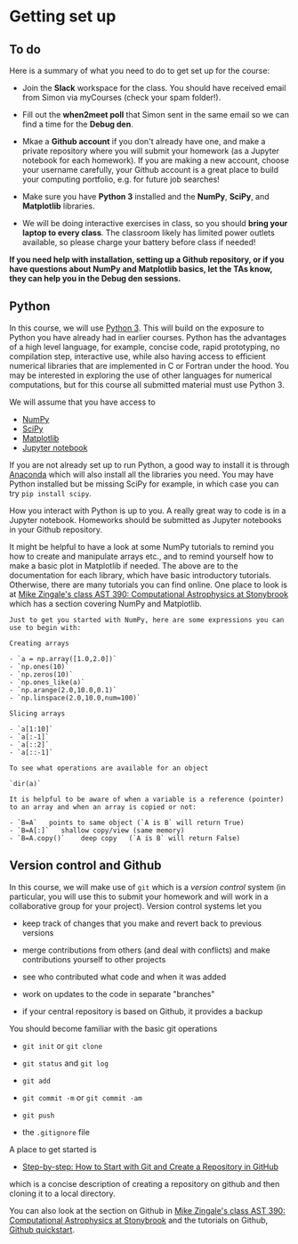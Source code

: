 # Getting set up

## To do

Here is a summary of what you need to do to get set up for the course:

- Join the **Slack** workspace for the class. You should have received email from Simon via myCourses (check your spam folder!). 

- Fill out the **when2meet poll** that Simon sent in the same email so we can find a time for the **Debug den**.

- Mkae a **Github account** if you don't already have one, and make a private repository where you will submit your homework (as a Jupyter notebook for each homework).  If you are making a new account, choose your username carefully, your Github account is a great place to build your computing portfolio, e.g. for future job searches!

- Make sure you have **Python 3** installed and the **NumPy**, **SciPy**, and **Matplotlib** libraries.

- We will be doing interactive exercises in class, so you should **bring your laptop to every class**. The classroom likely has limited power outlets available, so please charge your battery before class if needed!

**If you need help with installation, setting up a Github repository, or if you have questions about NumPy and Matplotlib basics, let the TAs know, they can help you in the Debug den sessions.**


## Python

In this course, we will use [Python 3](https://docs.python.org/3/). This will build on the exposure to Python you have already had in earlier courses. Python has the advantages of a high level language, for example, concise code, rapid prototyping, no compilation step, interactive use, while also having access to efficient numerical libraries that are implemented in C or Fortran under the hood. You may be interested in exploring the use of other languages for numerical computations, but for this course all submitted material must use Python 3.

We will assume that you have access to 

- [NumPy](https://numpy.org/doc/stable/)
- [SciPy](https://docs.scipy.org/doc/scipy/tutorial/index.html#user-guide)
- [Matplotlib](https://matplotlib.org/stable/#)
- [Jupyter notebook](https://jupyter.org)

If you are not already set up to run Python, a good way to install it is through [Anaconda](https://www.anaconda.com/download) which will also install all the libraries you need. You may have Python installed but be missing SciPy for example, in which case you can try `pip install scipy`.

How you interact with Python is up to you. A really great way to code is in a Jupyter notebook. Homeworks should be submitted as Jupyter notebooks in your Github repository.  

It might be helpful to have a look at some NumPy tutorials to remind you how to create and manipulate arrays etc., and to remind yourself how to make a basic plot in Matplotlib if needed. The above are to the documentation for each library, which have basic introductory tutorials.  Otherwise, there are many tutorials you can find online. One place to look is at [Mike Zingale's class AST 390: Computational Astrophysics at Stonybrook](https://zingale.github.io/computational_astrophysics/intro.html)
which has a section covering NumPy and Matplotlib. 

```{admonition} Exploring NumPy
Just to get you started with NumPy, here are some expressions you can use to begin with:

Creating arrays

- `a = np.array([1.0,2.0])`
- `np.ones(10)`
- `np.zeros(10)`
- `np.ones_like(a)`
- `np.arange(2.0,10.0,0.1)`
- `np.linspace(2.0,10.0,num=100)`

Slicing arrays

- `a[1:10]`
- `a[:-1]`
- `a[::2]`
- `a[::-1]`

To see what operations are available for an object

`dir(a)`

It is helpful to be aware of when a variable is a reference (pointer) to an array and when an array is copied or not:

- `B=A`   points to same object (`A is B` will return True)
- `B=A[:]`   shallow copy/view (same memory)
- `B=A.copy()`    deep copy   (`A is B` will return False)
```


## Version control and Github

In this course, we will make use of `git` which is a *version control* system (in particular, you will use this to submit your homework and will work in a collaborative group for your project).  Version control systems let you

- keep track of changes that you make and revert back to previous versions

- merge contributions from others (and deal with conflicts) and make contributions yourself to other projects

- see who contributed what code and when it was added

- work on updates to the code in separate "branches"

- if your central repository is based on Github, it provides a backup

You should become familiar with the basic git operations

- `git init` or `git clone`

- `git status` and `git log`

- `git add`

- `git commit -m` or `git commit -am`

- `git push`

- the `.gitignore` file

A place to get started is

- [Step-by-step: How to Start with Git and Create a Repository in GitHub](https://herewecode.io/blog/create-repository-github/)

which is a concise description of creating a repository on github and then cloning it to a local directory.

You can also look at the section on Github in [Mike Zingale's class AST 390: Computational Astrophysics at Stonybrook](https://zingale.github.io/computational_astrophysics/git/version-control.html) and the tutorials on Github, [Github quickstart](https://docs.github.com/en/get-started/quickstart/).
